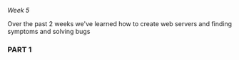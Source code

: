 _Week 5_

Over the past 2 weeks we've learned how to create web servers and finding symptoms and solving bugs

<h3>PART 1</h3>